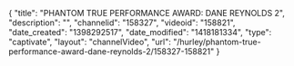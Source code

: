 {
    "title": "PHANTOM TRUE PERFORMANCE AWARD: DANE REYNOLDS 2",
    "description": "",
    "channelid": "158327",
    "videoid": "158821",
    "date_created": "1398292517",
    "date_modified": "1418181334",
    "type": "captivate",
    "layout": "channelVideo",
    "url": "\/hurley\/phantom-true-performance-award-dane-reynolds-2\/158327-158821"
}